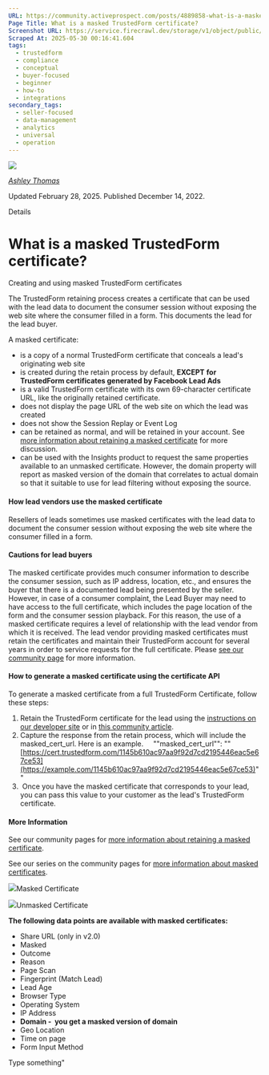 ```yaml
---
URL: https://community.activeprospect.com/posts/4889858-what-is-a-masked-trustedform-certificate
Page Title: What is a masked TrustedForm certificate?
Screenshot URL: https://service.firecrawl.dev/storage/v1/object/public/media/screenshot-d464fce0-6b93-4d96-849c-9336f192b861.png
Scraped At: 2025-05-30 00:16:41.604
tags:
  - trustedform
  - compliance
  - conceptual
  - buyer-focused
  - beginner
  - how-to
  - integrations
secondary_tags:
  - seller-focused
  - data-management
  - analytics
  - universal
  - operation
---
```


[![](https://content2.bloomfire.com/avatars/users/1316943/thumb/thumbnail.png?f=1612413648&Expires=1748567793&Signature=aB0nD-bEqP7zNkEiL3CDvG1kmCUBixKYWczNxmTHI63ub1yiEvvs5xY3nHkhOYeS1vwiwV1jJrZVqxCTBG7JovUqNZJXwb4K7t3N~a79CDbeUuCf3v9OvwJjegyt0PcIAQbTXLkD5RUXnu-s18cXMUJOG36yAL0-7nkT3A9Nf4aaF5FPeo~uCVmCvxSWDEvvuZLhR3Qv8VhCGJEsMg5JmZRkQnV13HfFQcHHPPlFFF~GxLyNnZHR5-q2qumFu4AiMzn0-OiG6EqiXdi7S8yjVcTB~4t6d8rUyS9~pV3T6NV3v3mb9z4727vpQHHMaO0XnMRPGG~O5S4HY19Xn84cdA__&Key-Pair-Id=APKAIDFCFZ2UHE5LPIUA)](https://community.activeprospect.com/memberships/7557566-ashley-thomas)

[_Ashley Thomas_](https://community.activeprospect.com/memberships/7557566-ashley-thomas)

Updated February 28, 2025. Published December 14, 2022.

Details

# What is a masked TrustedForm certificate?

Creating and using masked TrustedForm certificates

The TrustedForm retaining process creates a certificate that can be used with the lead data to document the consumer session without exposing the web site where the consumer filled in a form. This documents the lead for the lead buyer.

A masked certificate:

- is a copy of a normal TrustedForm certificate that conceals a lead's originating web site
- is created during the retain process by default, **EXCEPT** **for TrustedForm certificates generated by Facebook Lead Ads**
- is a valid TrustedForm certificate with its own 69-character certificate URL, like the originally retained certificate.
- does not display the page URL of the web site on which the lead was created
- does not show the Session Replay or Event Log
- can be retained as normal, and will be retained in your account. See [more information about retaining a masked certificate](https://community.activeprospect.com/posts/4887952-why-can-t-i-retain-a-masked-certificate) for more discussion.
- can be used with the Insights product to request the same properties available to an unmasked certificate. However, the domain property will report as masked version of the domain that correlates to actual domain so that it suitable to use for lead filtering without exposing the source.

#### How lead vendors use the masked certificate

Resellers of leads sometimes use masked certificates with the lead data to document the consumer session without exposing the web site where the consumer filled in a form.

#### Cautions for lead buyers

The masked certificate provides much consumer information to describe the consumer session, such as IP address, location, etc., and ensures the buyer that there is a documented lead being presented by the seller. However, in case of a consumer complaint, the Lead Buyer may need to have access to the full certificate, which includes the page location of the form and the consumer session playback. For this reason, the use of a masked certificate requires a level of relationship with the lead vendor from which it is received. The lead vendor providing masked certificates must retain the certificates and maintain their TrustedForm account for several years in order to service requests for the full certificate. Please [see our community page](https://community.activeprospect.com/) for more information.

#### How to generate a masked certificate using the certificate API

To generate a masked certificate from a full TrustedForm Certificate, follow these steps:

1. Retain the TrustedForm certificate for the lead using the [instructions on our developer site](https://developers.activeprospect.com/docs/trustedform/api/v4.0/tag/Retain/) or in [this community article](https://community.activeprospect.com/posts/4885100-how-to-claim-an-individual-trustedform-certificate).
2. Capture the response from the retain process, which will include the masked\_cert\_url. Here is an example.     ""masked\_cert\_url"": "" [https://cert.trustedform.com/1145b610ac97aa9f92d7cd2195446eac5e67ce53](https://example.com/1145b610ac97aa9f92d7cd2195446eac5e67ce53)""
3.  Once you have the masked certificate that corresponds to your lead, you can pass this value to your customer as the lead's TrustedForm certificate.

#### More Information

See our community pages for [more information about retaining a masked certificate](https://community.activeprospect.com/posts/4887952-why-can-t-i-retain-a-masked-certificate).

See our series on the community pages for [more information about masked certificates](https://community.activeprospect.com/series/4882045-troubleshooting-trustedform-masked-certificate).

![](https://content1.bloomfire.com/thumbnails/contents/003/867/974/original.png?f=1693420951&Expires=1748567793&Signature=g1~9nGz2z2Sj303H5vOaBjHPF8GeuuzBE5~G4M6kqMLq6wNMub2uTpXlDZDJhmh3IkL9Q7ZsVBtoXoaHDDKOWRrsEC6L2~9LM5mSFUy6tD2-UkKonbTfZIBP7v6h~TPWFUWv0gJk9Dbn-2bGrXA42pWaGIjXY~-7vBpaUk4LNu0SVmroa1Pi6GrqAs6gIi4CQ68zWL5VQaGWfGpaVz~JWky9Rb4vIwqgipjWyvX56BlpZC8hnBlh5KVJtKGDaKPTolMuRv-vV0Wi~VnnLp8tH3U2ejvscdVEvrwgjAmBfvvCzEe775GtMBxHKJEL57YYjyGvJ4QqqlLBE-Ckj6CIyQ__&Key-Pair-Id=APKAIDFCFZ2UHE5LPIUA)Masked Certificate

![](https://content0.bloomfire.com/thumbnails/contents/003/867/982/original.png?f=1693421119&Expires=1748567794&Signature=Zin7XVuTbvDVKHcPOkG8zQLu6O71FU46Mb6oEJRo0gZnxmVq0Zsxp0CnlsKQPRAJcDvVfaEsrjaZRSir9ZtIUNWbaFBy84grXkOUImTJ7ey~87du6SAbi7GZFZpmvoMaieDHd8ByASpBQI5DPZXIZxcFPch0EdbLDo5mF7q13O0QXsJBSoVrTRebLdka1rmodu~Vsba-wT6aef9wt~v8TDcRWJKpeV73aXlQq70OVyDLQ0Ve7r7h2gD0zOe5ooQVIVbgpZaNAHObst0lR4EYxJm3ivi1WEXZPTAnplv8grP8M3kS6vTKN4KWLF7-oagTMZlhnkQF71U7frC~9mnpsA__&Key-Pair-Id=APKAIDFCFZ2UHE5LPIUA)Unmasked Certificate

**The following data points are available with masked certificates:**

- Share URL (only in v2.0)
- Masked
- Outcome
- Reason
- Page Scan
- Fingerprint (Match Lead)
- Lead Age
- Browser Type
- Operating System
- IP Address
- **Domain -  you get a masked version of domain**
- Geo Location
- Time on page
- Form Input Method

Type something"

